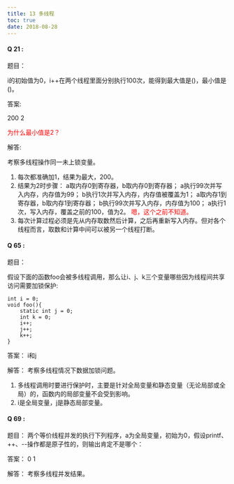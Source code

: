 ```yaml
---
title: 13 多线程
toc: true
date: 2018-08-28
---
```


#### Q 21 :

题目：

i的初始值为0，i++在两个线程里面分别执行100次，能得到最大值是()，最小值是()。

答案:

200
2

<span style="color:red;">为什么最小值是2？</span>

解答:

考察多线程操作同一未上锁变量。

1. 每次都准确加1，结果为最大，200。
2. 结果为2时步骤：
    a取内存0到寄存器，b取内存0到寄存器；
    a执行99次并写入内存，内存值为99；
    b执行1次并写入内存，内存值被覆盖为1；
    a取内存1到寄存器，b取内存1到寄存器；
    b执行99次并写入内存，内存值为100；
    a执行1次，写入内存，覆盖之前的100，值为2。 <span style="color:red;">嗯，这个之前不知道。</span>
3. 每次计算过程必须是先从内存取数然后计算，之后再重新写入内存。但对各个线程而言，取数和计算中间可以被另一个线程打断。






#### Q 65 :

题目：

假设下面的函数foo会被多线程调用，那么让i、j、k三个变量哪些因为线程间共享访问需要加锁保护:

```
int i = 0;
void foo(){
    static int j = 0;
    int k = 0;
    i++;
    j++;
    k++;
}
```

答案：
i和j

解答：
考察多线程情况下数据加锁问题。
1. 多线程调用时要进行保护时，主要是针对全局变量和静态变量（无论局部或全局）的，函数内的局部变量不会受到影响。
2. i是全局变量，j是静态局部变量。






#### Q 69 :

题目：
两个等价线程并发的执行下列程序，a为全局变量，初始为0，假设printf、++、--操作都是原子性的，则输出肯定不是哪个：

答案：
0
1

解答：
考察多线程并发结果。
